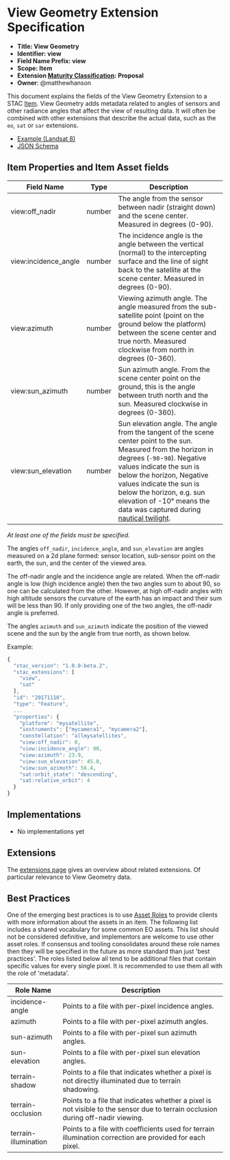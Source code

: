 # View Geometry Extension Specification

- **Title: View Geometry**
- **Identifier: view**
- **Field Name Prefix: view**
- **Scope: Item**
- **Extension [Maturity Classification](../README.md#extension-maturity): Proposal**
- **Owner**: @matthewhanson

This document explains the fields of the View Geometry Extension to a STAC [Item](../../item-spec/item-spec.md). View Geometry adds metadata related to angles of sensors and other radiance angles that affect the view of resulting data. It will often be combined with other extensions that describe the actual data, such as the `eo`, `sat` or `sar` extensions.

- [Example (Landsat 8)](../eo/examples/example-landsat8.json)
- [JSON Schema](json-schema/schema.json)

## Item Properties and Item Asset fields

| Field Name           | Type                     | Description |
| -------------------- | ------------------------ | ----------- |
| view:off_nadir       | number               | The angle from the sensor between nadir (straight down) and the scene center. Measured in degrees (0-90). |
| view:incidence_angle | number               | The incidence angle is the angle between the vertical (normal) to the intercepting surface and the line of sight back to the satellite at the scene center. Measured in degrees (0-90). |
| view:azimuth         | number               | Viewing azimuth angle. The angle measured from the sub-satellite point (point on the ground below the platform) between the scene center and true north. Measured clockwise from north in degrees (0-360). |
| view:sun_azimuth     | number               | Sun azimuth angle. From the scene center point on the ground, this is the angle between truth north and the sun. Measured clockwise in degrees (0-360). |
| view:sun_elevation   | number               | Sun elevation angle. The angle from the tangent of the scene center point to the sun. Measured from the horizon in degrees (`-90`-`90`). Negative values indicate the sun is below the horizon, Negative values indicate the sun is below the horizon, e.g. sun elevation of -10° means the data was captured during [nautical twilight](https://www.timeanddate.com/astronomy/different-types-twilight.html). |

*At least one of the fields must be specified.*

The angles `off_nadir`, `incidence_angle`, and `sun_elevation` are angles measured on a 2d plane formed: sensor location, sub-sensor point on the earth, the sun, and the center of the viewed area.

The off-nadir angle and the incidence angle are related. When the off-nadir angle is low (high incidence angle) then the two angles sum to about 90, so one can be calculated from the other. However, at high off-nadir angles with high altitude sensors the curvature of the earth has an impact and their sum will be less than 90. If only providing one of the two angles, the off-nadir angle is preferred.

The angles `azimuth` and `sun_azimuth` indicate the position of the viewed scene and the sun by the angle from true north, as shown below.

Example:
```js
{
  "stac_version": "1.0.0-beta.2",
  "stac_extensions": [
    "view",
    "sat"
  ],
  "id": "20171110",
  "type": "Feature",
  ...
  "properties": {
    "platform": "mysatellite",
    "instruments": ["mycamera1", "mycamera2"],
    "constellation": "allmysatellites",
    "view:off_nadir": 0,
    "view:incidence_angle": 90,
    "view:azimuth": 23.9,
    "view:sun_elevation": 45.0,
    "view:sun_azimuth": 56.4,
    "sat:orbit_state": "descending",
    "sat:relative_orbit": 4
  }
}
```

## Implementations

- No implementations yet

## Extensions

The [extensions page](../README.md) gives an overview about related extensions. Of particular relevance to View Geometry data.

## Best Practices

One of the emerging best practices is to use [Asset Roles](../../item-spec/item-spec.md#asset-roles) to provide clients with more 
information about the assets in an item. The following list includes a shared vocabulary for some common EO assets. This list should
not be considered definitive, and implementors are welcome to use other asset roles. If consensus and tooling consolidates around
these role names then they will be specified in the future as more standard than just 'best practices'. The roles listed below
all tend to be additional files that contain specific values for every single pixel. It is recommended to use them all with the role
of 'metadata'.

| Role Name | Description                                                            |
| --------- | ---------------------------------------------------------------------- |
| incidence-angle | Points to a file with per-pixel incidence angles. |
| azimuth | Points to a file with per-pixel azimuth angles. |
| sun-azimuth | Points to a file with per-pixel sun azimuth angles. |
| sun-elevation | Points to a file with per-pixel sun elevation angles. |
| terrain-shadow | Points to a file that indicates whether a pixel is not directly illuminated due to terrain shadowing. |
| terrain-occlusion | Points to a file that indicates whether a pixel is not visible to the sensor due to terrain occlusion during off-nadir viewing. |
| terrain-illumination | Points to a file with coefficients used for terrain illumination correction are provided for each pixel. |
